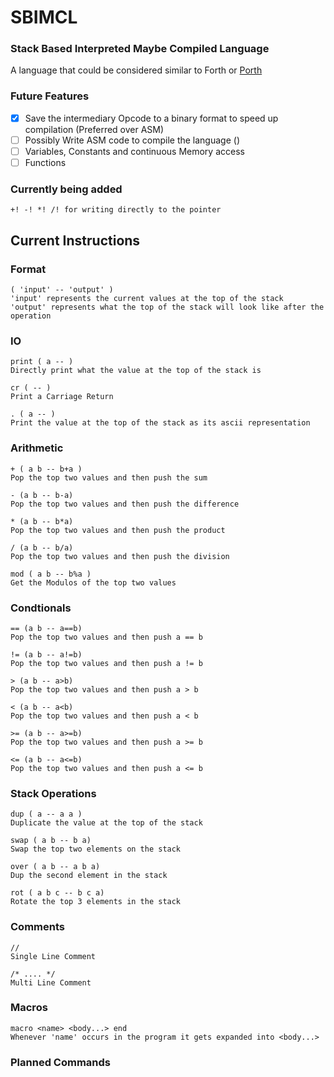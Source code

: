 # SBIMCL
### Stack Based Interpreted Maybe Compiled Language

A language that could be considered similar to Forth or [Porth](https://gitlab.com/tsoding/porth)

### Future Features
- [x] Save the intermediary Opcode to a binary format to speed up compilation (Preferred over ASM)
- [ ] Possibly Write ASM code to compile the language ()
- [ ] Variables, Constants and continuous Memory access
- [ ] Functions

### Currently being added
```
+! -! *! /! for writing directly to the pointer
```

## Current Instructions
### Format
```
( 'input' -- 'output' )
'input' represents the current values at the top of the stack
'output' represents what the top of the stack will look like after the operation
```
### IO
```
print ( a -- )
Directly print what the value at the top of the stack is

cr ( -- )
Print a Carriage Return

. ( a -- )
Print the value at the top of the stack as its ascii representation
```

### Arithmetic

```
+ ( a b -- b+a )
Pop the top two values and then push the sum

- (a b -- b-a)
Pop the top two values and then push the difference

* (a b -- b*a)
Pop the top two values and then push the product

/ (a b -- b/a)
Pop the top two values and then push the division

mod ( a b -- b%a )
Get the Modulos of the top two values
```

### Condtionals
```
== (a b -- a==b)
Pop the top two values and then push a == b

!= (a b -- a!=b)
Pop the top two values and then push a != b

> (a b -- a>b)
Pop the top two values and then push a > b

< (a b -- a<b)
Pop the top two values and then push a < b

>= (a b -- a>=b)
Pop the top two values and then push a >= b

<= (a b -- a<=b)
Pop the top two values and then push a <= b
```

### Stack Operations
```
dup ( a -- a a )
Duplicate the value at the top of the stack

swap ( a b -- b a)
Swap the top two elements on the stack

over ( a b -- a b a)
Dup the second element in the stack

rot ( a b c -- b c a)
Rotate the top 3 elements in the stack
```

### Comments
```
//
Single Line Comment

/* .... */
Multi Line Comment
```
### Macros
````
macro <name> <body...> end
Whenever 'name' occurs in the program it gets expanded into <body...>
````

### Planned Commands
```
```
